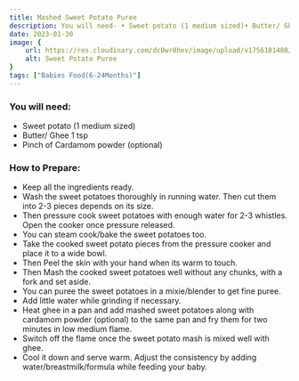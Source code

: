 ```yaml
---
title: Mashed Sweet Potato Puree
description: You will need- • Sweet potato (1 medium sized)• Butter/ Ghee 1 tsp• Pinch of Cardamom powder (optional) How to Prepare...
date: 2023-01-30
image: {
    url: https://res.cloudinary.com/dc0wr8hev/image/upload/v1756181480/Mashed_Sweet_Potato_Puree_cyiabj.jpg ,
    alt: Sweet Potato Puree
}
tags: ["Babies Food(6-24Months)"]
---
```

### You will need:

- Sweet potato (1 medium sized)
- Butter/ Ghee 1 tsp
- Pinch of Cardamom powder (optional)

### How to Prepare:

- Keep all the ingredients ready.
- Wash the sweet potatoes thoroughly in running water. Then cut them into 2-3 pieces depends on its size.
- Then pressure cook sweet potatoes with enough water for 2-3 whistles. Open the cooker once pressure released.
- You can steam cook/bake the sweet potatoes too.
- Take the cooked sweet potato pieces from the pressure cooker and place it to a wide bowl.
- Then Peel the skin with your hand when its warm to touch.
- Then Mash the cooked sweet potatoes well without any chunks, with a fork and set aside.
- You can puree the sweet potatoes in a mixie/blender to get fine puree.
- Add little water while grinding if necessary.
- Heat ghee in a pan and add mashed sweet potatoes along with cardamom powder (optional) to the same pan and fry them for two minutes in low medium flame.
- Switch off the flame once the sweet potato mash is mixed well with ghee.
- Cool it down and serve warm. Adjust the consistency by adding water/breastmilk/formula while feeding your baby.